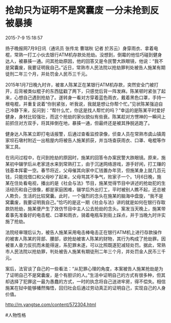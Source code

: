 # 抢劫只为证明不是窝囊废 一分未抢到反被暴揍

2015-7-9 15:18:57

扬子晚报网7月9日讯（通讯员 张传龙 曹瑞秋 记者 於苏云）身穿雨衣、拿着电棍，常熟一打工小伙去银行ATM机存款处抢劫。没想到，倒霉的他恰巧碰到健身达人，被暴揍一通。问其抢劫原因，他的回答又是令民警大跌眼镜，他说：“我不是窝囊废，我要证明我自己。”近日，常熟市人民法院以抢劫罪判处被告人施某有期徒刑二年三个月，并处罚金人民币三千元。

2015年1月7日晚九时许，被害人陈某正在某银行ATM机存款，突然安全门被打开，后背被类似棍子的东西猛戳了两下，只感觉后背一阵发麻。陈某顿时紧张了起来，心想自己遇到抢劫了。遂转身一看对方穿着蓝色雨衣，戴着黑色口罩，手持一根电棍，并重复说着“你别紧张，听我说，我就是想让你帮个忙。”见状陈某强迫自己冷静下来，反问到：“帮什么忙，你这是找人帮忙的吗？”幸运的是陈某平时爱好健身，身材比较强壮，而这个抢劫的家伙貌似有些衰。陈某趁对方愣神的一瞬间上前抓住对方双手，将其摔倒在地，暴揍一通，但最终还是被其挣脱逃跑了。

健身达人陈某立即打电话报警，后通过查看监控录像，侦查人员在常熟市虞山镇周家坝石墩村附近一出租屋内将被告人施某抓获，并当场查获雨衣、口罩、电棍等作案工具。

在讯问过程中，在问到抢劫的原因时，施某的回答令办案民警大跌眼镜。原来，施某初中辍学后从老家涟水来到常熟打工，由于沉迷网络游戏，游手好闲，打工赚的钱基本挥霍一空。春节将近，父母催其向家中汇钱置办年货，但施某身上就几百元钱，只能找借口和父母吵了起来，父母骂其不争气，败家子一个。1月6日晚，施某在住处看电视，播出的是《社会与法》节目，施某觉得节目中讲述的抢劫犯的生活经历和自己很像，都是家庭困难，辍学后外出打工，平时被别人瞧不起，还总被人欺负，生活的比较窝囊。此时，一个强烈的念头在施某的脑海中盘旋，“我不是窝囊废，我要证明我自己。”恰巧的是这一期《社会与法》讲的就是如何在银行存取款防抢劫，施某便产生了效仿节目中主人公去抢劫的念头。案发当天晚上，施某带着事先准备好的电击棍、口罩和雨衣，骑着电瓶车到街上踩点，并于当晚九时许实施了抢劫。

法院经审理后认为，被告人施某采用电击棒电击正在银行ATM机上进行存款操作的被害人陈某的背部、腰部，欲抢劫被害人陈某的财物，其行为构成了抢劫罪。因被害人奋力反抗而未能得逞，系犯罪未遂，可以比照既遂犯减轻处罚。据此，常熟市人民法院以抢劫罪，判处被告人施某有期徒刑二年三个月，并处罚金人民币三千元。

案后，法官谈了自己的一些看法：“从犯罪心理的角度，本案被告人施某抢劫是为了证明自己不是窝囊废，是个有胆识的人。”生活中证明自己的方式有很多种，但其却选择了犯罪这一最为愚蠢的方式，一时的执念将自己送进牢房，得不偿失。相信施某在狱中能够幡然悔悟，回归社会后通过劳动真正的证明自己，实现自己的人身价值。

http://m.yangtse.com/content/572304.html

#人物性格